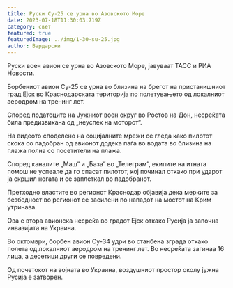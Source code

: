 ```yaml
---
title: Руски Су-25 се урна во Азовското Море
date: 2023-07-18T11:30:03.719Z
category: свет
featured: true
featuredImage: ../img/1-30-su-25.jpg
author: Вардарски
---
```

Руски воен авион се урна во Азовското Море, јавуваат ТАСС и РИА Новости.

Борбениот авион Су-25 се урна во близина на брегот на пристанишниот град Ејск во Краснодарската територија по полетувањето од локалниот аеродром на тренинг лет.

Според податоците на Јужниот воен округ во Ростов на Дон, несреќата била предизвикана од „неуспех на моторот“.

На видеото споделено на социјалните мрежи се гледа како пилотот скока со падобран од авионот додека паѓа во водата во близина на плажа полна со посетители на плажа.

Според каналите „Маш“ и „База“ во „Телеграм“, екипите на итната помош не успеале да го спасат пилотот, кој починал откако при ударот ја скршил ногата и се заплеткал во падобранот.

Претходно властите во регионот Краснодар објавија дека мерките за безбедност во регионот се засилени по нападот на мостот на Крим утринава.

Ова е втора авионска несреќа во градот Ејск откако Русија ја започна инвазијата на Украина.

Во октомври, борбен авион Су-34 удри во станбена зграда откако полета од локалниот аеродром на тренинг лет. Во несреќата загинаа 16 лица, а десетици други се повредени.

Од почетокот на војната во Украина, воздушниот простор околу јужна Русија е затворен.